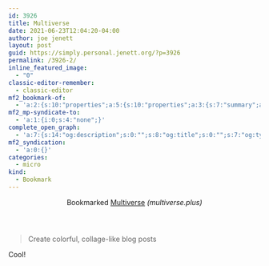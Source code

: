 ```yaml
---
id: 3926
title: Multiverse
date: 2021-06-23T12:04:20-04:00
author: joe jenett
layout: post
guid: https://simply.personal.jenett.org/?p=3926
permalink: /3926-2/
inline_featured_image:
  - "0"
classic-editor-remember:
  - classic-editor
mf2_bookmark-of:
  - 'a:2:{s:10:"properties";a:5:{s:10:"properties";a:3:{s:7:"summary";a:1:{i:0;s:40:"Create colorful, collage-like blog posts";}s:4:"name";a:1:{i:0;s:10:"Multiverse";}s:3:"url";a:1:{i:0;s:24:"https://multiverse.plus/";}}s:4:"type";a:1:{i:0;s:4:"cite";}s:7:"summary";a:1:{i:0;s:40:"Create colorful, collage-like blog posts";}s:4:"name";a:1:{i:0;s:10:"Multiverse";}s:3:"url";a:1:{i:0;s:24:"https://multiverse.plus/";}}s:4:"type";s:4:"cite";}'
mf2_mp-syndicate-to:
  - 'a:1:{i:0;s:4:"none";}'
complete_open_graph:
  - 'a:7:{s:14:"og:description";s:0:"";s:8:"og:title";s:0:"";s:7:"og:type";s:0:"";s:12:"twitter:card";s:7:"summary";s:15:"twitter:creator";s:0:"";s:19:"twitter:description";s:0:"";s:8:"og:image";s:0:"";}'
mf2_syndication:
  - 'a:0:{}'
categories:
  - micro
kind:
  - Bookmark
---
```

<div class="entry-reaction"><section class="response u-bookmark-of h-cite"><header><span class="kind-display-text">Bookmarked</span> <a href="https://multiverse.plus/" class="p-name u-url">Multiverse</a> <em>(<span class="p-publication">multiverse.plus</span>)</em></header>
<blockquote class="e-summary">Create colorful, collage-like blog posts</blockquote></section></div>
<div class="entry-content e-content" itemprop="description articleBody">
<p>Cool!</p></div>